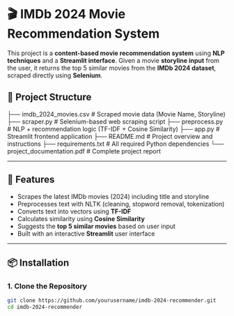 # 🎬 IMDb 2024 Movie Recommendation System

This project is a **content-based movie recommendation system** using **NLP techniques** and a **Streamlit interface**. Given a movie **storyline input** from the user, it returns the top 5 similar movies from the **IMDb 2024 dataset**, scraped directly using **Selenium**.

## 📁 Project Structure
├── imdb_2024_movies.csv # Scraped movie data (Movie Name, Storyline)
├── scraper.py # Selenium-based web scraping script
├── preprocess.py # NLP + recommendation logic (TF-IDF + Cosine Similarity)
├── app.py # Streamlit frontend application
├── README.md # Project overview and instructions
├── requirements.txt # All required Python dependencies
└── project_documentation.pdf # Complete project report



---

## 🚀 Features

- Scrapes the latest IMDb movies (2024) including title and storyline
- Preprocesses text with NLTK (cleaning, stopword removal, tokenization)
- Converts text into vectors using **TF-IDF**
- Calculates similarity using **Cosine Similarity**
- Suggests the **top 5 similar movies** based on user input
- Built with an interactive **Streamlit** user interface

---

## 📦 Installation

### 1. Clone the Repository

```bash
git clone https://github.com/yourusername/imdb-2024-recommender.git
cd imdb-2024-recommender
